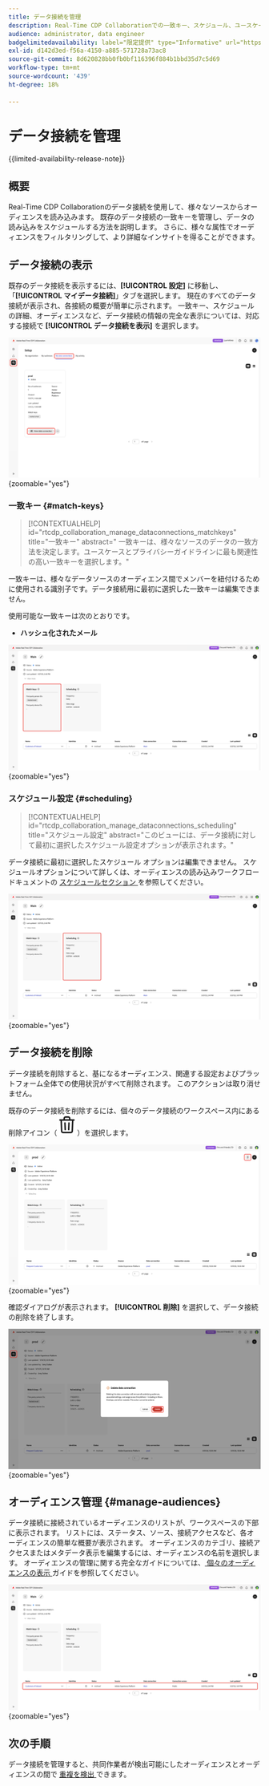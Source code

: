 ```yaml
---
title: データ接続を管理
description: Real-Time CDP Collaborationでの一致キー、スケジュール、ユースケース、オーディエンスフィルタリングなど、データ接続を管理する方法について説明します
audience: administrator, data engineer
badgelimitedavailability: label="限定提供" type="Informative" url="https://helpx.adobe.com/jp/legal/product-descriptions/real-time-customer-data-platform-collaboration.html newtab=true"
exl-id: d142d3ed-f56a-4150-a885-571728a73ac8
source-git-commit: 8d620828bb0fb0bf116396f884b1bbd35d7c5d69
workflow-type: tm+mt
source-wordcount: '439'
ht-degree: 18%

---
```


# データ接続を管理

{{limited-availability-release-note}}

## 概要

Real-Time CDP Collaborationのデータ接続を使用して、様々なソースからオーディエンスを読み込みます。 既存のデータ接続の一致キーを管理し、データの読み込みをスケジュールする方法を説明します。 さらに、様々な属性でオーディエンスをフィルタリングして、より詳細なインサイトを得ることができます。

## データ接続の表示

既存のデータ接続を表示するには、**[!UICONTROL 設定]** に移動し、「**[!UICONTROL マイデータ接続]**」タブを選択します。 現在のすべてのデータ接続が表示され、各接続の概要が簡単に示されます。 一致キー、スケジュールの詳細、オーディエンスなど、データ接続の情報の完全な表示については、対応する接続で **[!UICONTROL データ接続を表示]** を選択します。

![ 「マイデータ接続」タブビューが表示およびハイライト表示されたワークスペースを設定 ](/help/assets/setup/manage-data-connection/my-data-connections.png){zoomable="yes"}

### 一致キー {#match-keys}

>[!CONTEXTUALHELP]
>id="rtcdp_collaboration_manage_dataconnections_matchkeys"
>title="一致キー"
>abstract=" 一致キーは、様々なソースのデータの一致方法を決定します。ユースケースとプライバシーガイドラインに最も関連性の高い一致キーを選択します。"

一致キーは、様々なデータソースのオーディエンス間でメンバーを紐付けるために使用される識別子です。データ接続用に最初に選択した一致キーは編集できません。

使用可能な一致キーは次のとおりです。

- **ハッシュ化されたメール**

![ 「キーを一致させる」セクションがハイライト表示されたデータ接続ワークスペース。](/help/assets/setup/manage-data-connection/view-data-connection-match-keys.png){zoomable="yes"}

### スケジュール設定 {#scheduling}

>[!CONTEXTUALHELP]
>id="rtcdp_collaboration_manage_dataconnections_scheduling"
>title="スケジュール設定"
>abstract="このビューには、データ接続に対して最初に選択したスケジュール設定オプションが表示されます。"

データ接続に最初に選択したスケジュール オプションは編集できません。 スケジュールオプションについて詳しくは、オーディエンスの読み込みワークフロードキュメントの [ スケジュールセクション ](/help/guide/setup/onboard-audiences.md#schedule) を参照してください。

![ 「スケジュール」セクションがハイライト表示されたデータ接続ワークスペース。](/help/assets/setup/manage-data-connection/view-data-connection-scheduling.png){zoomable="yes"}

## データ接続を削除

データ接続を削除すると、基になるオーディエンス、関連する設定およびプラットフォーム全体での使用状況がすべて削除されます。 このアクションは取り消せません。

既存のデータ接続を削除するには、個々のデータ接続のワークスペース内にある削除アイコン（![ 削除アイコン ](/help/assets/common/delete.svg)）を選択します。

![ 削除オプションがハイライト表示されたデータ接続ワークスペース。](/help/assets/setup/manage-data-connection/delete-data-connection.png){zoomable="yes"}

確認ダイアログが表示されます。 **[!UICONTROL 削除]** を選択して、データ接続の削除を終了します。

![ 「削除」オプションがハイライト表示されたデータ接続を削除ダイアログ ](/help/assets/setup/manage-data-connection/delete-data-connection-confirm.png){zoomable="yes"}

## オーディエンス管理 {#manage-audiences}

データ接続に接続されているオーディエンスのリストが、ワークスペースの下部に表示されます。 リストには、ステータス、ソース、接続アクセスなど、各オーディエンスの簡単な概要が表示されます。 オーディエンスのカテゴリ、接続アクセスまたはメタデータ表示を編集するには、オーディエンスの名前を選択します。 オーディエンスの管理に関する完全なガイドについては、[ 個々のオーディエンスの表示 ](./onboard-audiences.md#view-individual-audiences) ガイドを参照してください。

![ オーディエンスがハイライト表示されたデータ接続ワークスペース。](/help/assets/setup/manage-data-connection/view-data-connection-manage-audiences.png){zoomable="yes"}

## 次の手順

データ接続を管理すると、共同作業者が検出可能にしたオーディエンスとオーディエンスの間で [ 重複を検出 ](/help/guide/collaborate/discover.md) できます。
